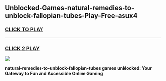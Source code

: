 
## Unblocked-Games-natural-remedies-to-unblock-fallopian-tubes-Play-Free-asux4
<h3>
<a href="https://premium76.site?title=natural-remedies-to-unblock-fallopian-tubes&ref=20M">CLICK TO PLAY</a></h3>
<hr>

<h3>
<a href="https://premium76.site?title=natural-remedies-to-unblock-fallopian-tubes&ref=20M">CLICK 2 PLAY</a>
  
</h3>

<a href="https://premium76.site?title=natural-remedies-to-unblock-fallopian-tubes&ref=19M"><img src="https://clearcache.store/games.png"></a>


**natural-remedies-to-unblock-fallopian-tubes games unblocked: Your Gateway to Fun and Accessible Online Gaming**
